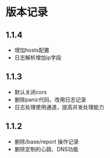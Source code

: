 # 版本记录

## 1.1.4
- 增加hosts配置
- 日志解析增加ip字段

## 1.1.3
- 默认关闭cors
- 删除panic代码，改用日志记录
- 日志处理使用通道，提高并发处理能力

## 1.1.2
- 删除/base/report 操作记录
- 删除定制的心跳、DNS功能
